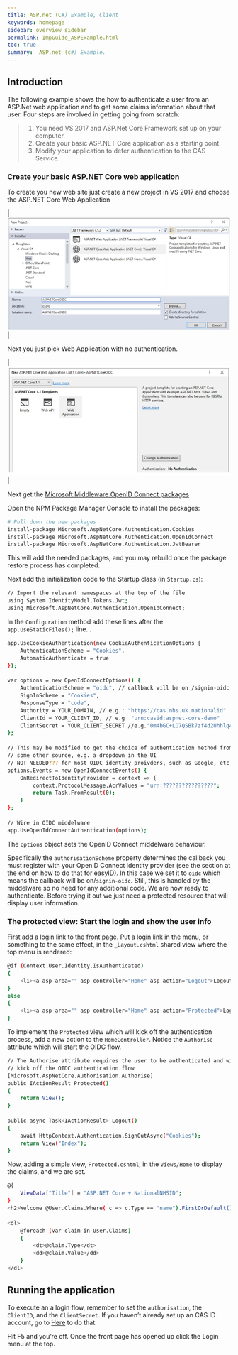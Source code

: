 ```yaml
---
title: ASP.net (C#) Example, Client
keywords: homepage
sidebar: overview_sidebar
permalink: ImpGuide_ASPExample.html
toc: true
summary:  ASP.net (c#) Example.
---
```



## Introduction
 


The following example shows the how to authenticate a user from an ASP.Net web application and to get some claims information about that user.
Four steps are involved in getting going from scratch:
> 1.	You need VS 2017 and ASP.Net Core Framework set up on your computer. 
> 2.	Create your basic ASP.NET Core application as a starting point
> 3.	Modify your application to defer authentication to the CAS Service.
	
### Create your basic ASP.NET Core web application
To create you new web site just create a new project in VS 2017 and choose the ASP.NET Core Web Application



|<img src="./images/ASPNET1.JPG" alt="ASPnet"/>|

Next you just pick Web Application with no authentication.


|<img src="./images/ASPNET2.JPG" alt="ASPnet"/>|

Next get the [Microsoft Middleware OpenID Connect packages](https://www.nuget.org/packages/Microsoft.AspNetCore.Authentication.OpenIdConnect/)

Open the NPM Package Manager Console to install the packages:

```sh
# Pull down the new packages
install-package Microsoft.AspNetCore.Authentication.Cookies
install-package Microsoft.AspNetCore.Authentication.OpenIdConnect
install-package Microsoft.AspNetCore.Authentication.JwtBearer
```

This will add the needed packages, and you may rebuild once the package restore process has completed.

Next add the initialization code to the Startup class (in `Startup.cs`):

```sh
// Import the relevant namespaces at the top of the file
using System.IdentityModel.Tokens.Jwt;
using Microsoft.AspNetCore.Authentication.OpenIdConnect;
```

In the `Configuration` method add these lines after the `app.UseStaticFiles();` line. .

```sh
app.UseCookieAuthentication(new CookieAuthenticationOptions {
    AuthenticationScheme = "Cookies",
    AutomaticAuthenticate = true
});

var options = new OpenIdConnectOptions() {
    AuthenticationScheme = "oidc", // callback will be on /signin-oidc
    SignInScheme = "Cookies",
    ResponseType = "code",
    Authority = YOUR_DOMAIN, // e.g.: "https://cas.nhs.uk.nationalid"
    ClientId = YOUR_CLIENT_ID, // e.g  "urn:casid:aspnet-core-demo" 
    ClientSecret = YOUR_CLIENT_SECRET //e.g."0m4bGC+LO7QSBk7zf4d2Uhhlq48IRHbUC/D5yM4EROU="
};

// This may be modified to get the choice of authentication method from
// some other source, e.g. a dropdown in the UI
// NOT NEEDED??? for most OIDC identity proivders, such as Google, etc.
options.Events = new OpenIdConnectEvents() {
    OnRedirectToIdentityProvider = context => {
        context.ProtocolMessage.AcrValues = "urn:????????????????";
        return Task.FromResult(0);
    }
};

// Wire in OIDC middelware
app.UseOpenIdConnectAuthentication(options);

```

The `options` object sets the OpenID Connect middelware behaviour.

Specifically the `authorisationScheme` property determines the callback you must register with your OpenID Connect identity provider (see the section at the end on how to do that for easyID). In this case we set it to `oidc` which means the callback will be on/`signin-oidc`. Still, this is handled by the middelware so no need for any additional code.
We are now ready to authenticate. Before trying it out we just need a protected resource that will display user information.

### The protected view: Start the login and show the user info

First add a login link to the front page. Put a login link in the menu, or something to the same effect, in the `_Layout.cshtml` shared view where the top menu is rendered:


```sh
@if (Context.User.Identity.IsAuthenticated) 
{
    <li><a asp-area="" asp-controller="Home" asp-action="Logout">Logout</a></li>                        
}
else 
{
    <li><a asp-area="" asp-controller="Home" asp-action="Protected">Login</a></li>                        
}

```

To implement the `Protected` view which will kick off the authentication process, add a new action to the `HomeController`. Notice the `Authorise` attribute which will start the OIDC flow.

```sh
// The Authorise attribute requires the user to be authenticated and will
// kick off the OIDC authentication flow 
[Microsoft.AspNetCore.Authorisation.Authorise]
public IActionResult Protected()
{
    return View();
}
    
public async Task<IActionResult> Logout()
{
    await HttpContext.Authentication.SignOutAsync("Cookies");
    return View("Index");
}

```

Now, adding a simple view, `Protected.cshtml`, in the `Views/Home` to display the claims, and we are set.

```sh
@{
    ViewData["Title"] = "ASP.NET Core + NationalNHSID";
}
<h2>Welcome @User.Claims.Where( c => c.Type == "name").FirstOrDefault().Value</h2>
 
<dl>
    @foreach (var claim in User.Claims)
    {
        <dt>@claim.Type</dt>
        <dd>@claim.Value</dd>
    }
</dl>
```
## Running the application

To execute an a login flow, remember to set the `authorisation`, the `ClientID`, and the `ClientSecret`. 
If you haven’t already set up an CAS ID account, go to [Here](ImpGuide_Reg.html) to do that.

Hit F5 and you’re off. Once the front page has opened up click the Login menu at the top.
